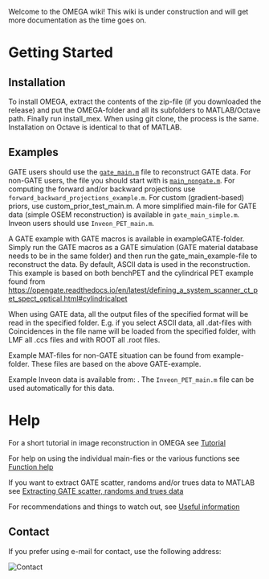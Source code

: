 Welcome to the OMEGA wiki! This wiki is under construction and will get more documentation as the time goes on.

# Getting Started

## Installation

To install OMEGA, extract the contents of the zip-file (if you downloaded the release) and put the OMEGA-folder and all its subfolders to MATLAB/Octave path. Finally run install_mex. When using git clone, the process is the same. Installation on Octave is identical to that of MATLAB.

## Examples

GATE users should use the [`gate_main.m`](https://github.com/villekf/OMEGA/blob/master/gate_main.m) file to reconstruct GATE data. For non-GATE users, the file you should start with is [`main_nongate.m`](https://github.com/villekf/OMEGA/blob/master/main_nongate.m). For computing the forward and/or backward projections use `forward_backward_projections_example.m`. For custom (gradient-based) priors, use custom_prior_test_main.m. A more simplified main-file for GATE data (simple OSEM reconstruction) is available in `gate_main_simple.m`. Inveon users should use `Inveon_PET_main.m`.

A GATE example with GATE macros is available in exampleGATE-folder. Simply run the GATE macros as a GATE simulation (GATE material database needs to be in the same folder) and then run the gate_main_example-file to reconstruct the data. By default, ASCII data is used in the reconstruction. This example is based on both benchPET and the cylindrical PET example found from https://opengate.readthedocs.io/en/latest/defining_a_system_scanner_ct_pet_spect_optical.html#cylindricalpet

When using GATE data, all the output files of the specified format will be read in the specified folder. E.g. if you select ASCII data, all .dat-files with Coincidences in the file name will be loaded from the specified folder, with LMF all .ccs files and with ROOT all .root files.

Example MAT-files for non-GATE situation can be found from example-folder. These files are based on the above GATE-example.

Example Inveon data is available from: . The `Inveon_PET_main.m` file can be used automatically for this data.

# Help

For a short tutorial in image reconstruction in OMEGA see [Tutorial](https://github.com/villekf/OMEGA/wiki/Tutorial)

For help on using the individual main-fies or the various functions see [Function help](https://github.com/villekf/OMEGA/wiki/Function-help)

If you want to extract GATE scatter, randoms and/or trues data to MATLAB see [Extracting GATE scatter, randoms and trues data](https://github.com/villekf/OMEGA/wiki/Extracting-GATE-scatter,-randoms-and-trues-data)

For recommendations and things to watch out, see [Useful information](https://github.com/villekf/OMEGA/wiki/Useful-information)

## Contact

If you prefer using e-mail for contact, use the following address:

![Contact](https://github.com/villekf/OMEGA/blob/master/docs/contact.png)
